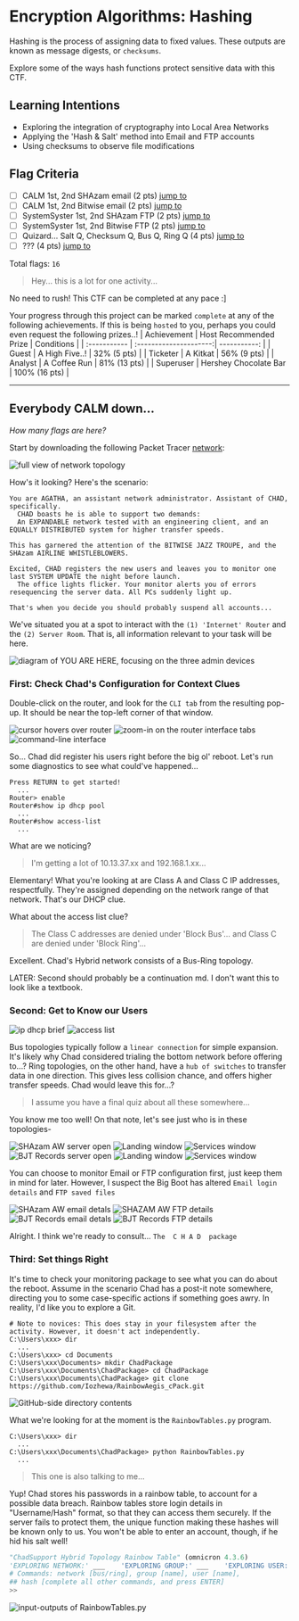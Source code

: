 # Encryption Algorithms: Hashing
Hashing is the process of assigning data to fixed values. These outputs are known as message digests, or `checksums`.

Explore some of the ways hash functions protect sensitive data with this CTF.
## Learning Intentions
- Exploring the integration of cryptography into Local Area Networks
- Applying the 'Hash & Salt' method into Email and FTP accounts
- Using checksums to observe file modifications
## Flag Criteria
- [ ] CALM 1st, 2nd SHAzam email (2 pts) [jump to](#some-section)
- [ ] CALM 1st, 2nd Bitwise email (2 pts) [jump to](#some-section)
- [ ] SystemSyster 1st, 2nd SHAzam FTP (2 pts) [jump to](#some-section)
- [ ] SystemSyster 1st, 2nd Bitwise FTP (2 pts) [jump to](#some-section)
- [ ] Quizard... Salt Q, Checksum Q, Bus Q, Ring Q (4 pts) [jump to](#some-section)
- [ ] ??? (4 pts) [jump to](#some-section)

Total flags: `16`
> Hey... this is a lot for one activity...

No need to rush! This CTF can be completed at any pace :]

Your progress through this project can be marked `complete` at any of the following achievements. If this is being `hosted` to you, perhaps you could even request the following prizes..!
| Achievement  | Host Recommended Prize | Conditions    |
| :----------- | :---------------------:| -----------:  |
| Guest        | A High Five..!         | 32% (5 pts)   |
| Ticketer     | A Kitkat               | 56% (9 pts)   |
| Analyst      | A Coffee Run           | 81% (13 pts)  |
| Superuser    | Hershey Chocolate Bar  | 100% (16 pts) |
***
## Everybody CALM down... 
*How many flags are here?*
<a name="Emails" />

[pkt]: https://www.google.com
Start by downloading the following Packet Tracer [network][pkt]:

![full view of network topology](image.jpg)

How's it looking? Here's the scenario:
```
You are AGATHA, an assistant network administrator. Assistant of CHAD, specifically.
  CHAD boasts he is able to support two demands:
  An EXPANDABLE network tested with an engineering client, and an EQUALLY DISTRIBUTED system for higher transfer speeds.

This has garnered the attention of the BITWISE JAZZ TROUPE, and the SHAzam AIRLINE WHISTLEBLOWERS.

Excited, CHAD registers the new users and leaves you to monitor one last SYSTEM UPDATE the night before launch.
  The office lights flicker. Your monitor alerts you of errors resequencing the server data. All PCs suddenly light up.

That's when you decide you should probably suspend all accounts...
```
We've situated you at a spot to interact with the `(1) 'Internet' Router` and the `(2) Server Room`. 
That is, all information relevant to your task will be here.

![diagram of YOU ARE HERE, focusing on the three admin devices](image.jpg)

### First: Check Chad's Configuration for Context Clues
Double-click on the router, and look for the `CLI tab` from the resulting pop-up. It should be near the top-left corner of that window.

![cursor hovers over router](image.jpg)
![zoom-in on the router interface tabs](image.jpg)
![command-line interface](image.jpg)

So... Chad did register his users right before the big ol' reboot.
Let's run some diagnostics to see what could've happened...
```
Press RETURN to get started!
  ...
Router> enable
Router#show ip dhcp pool
  ...
Router#show access-list
  ...
```
What are we noticing?
> I'm getting a lot of 10.13.37.xx and 192.168.1.xx...

Elementary!
What you're looking at are Class A and Class C IP addresses, respectfully. They're assigned depending on the network range of that network. That's our DHCP clue.

What about the access list clue?
> The Class C addresses are denied under 'Block Bus'... and Class C are denied under 'Block Ring'...

Excellent.
Chad's Hybrid network consists of a Bus-Ring topology.

LATER: Second should probably be a continuation md. I don't want this to look like a textbook.
### Second: Get to Know our Users

![ip dhcp brief](image.jpg)
![access list](image.jpg)

Bus topologies typically follow a `linear connection` for simple expansion. It's likely why Chad considered trialing the bottom network before offering to...?
Ring topologies, on the other hand, have a `hub of switches` to transfer data in one direction. This gives less collision chance, and offers higher transfer speeds. Chad would leave this for...?
> I assume you have a final quiz about all these somewhere...

You know me too well!
On that note, let's see just who is in these topologies-

![SHAzam AW server open](image.jpg) ![Landing window](image.jpg) ![Services window](image.jpg)
![BJT Records server open](image.jpg) ![Landing window](image.jpg) ![Services window](image.jpg)

You can choose to monitor Email or FTP configuration first, just keep them in mind for later.
However, I suspect the Big Boot has altered `Email login details` and `FTP saved files`

![SHAzam AW email detals](image.jpg) ![SHAZAM AW FTP details](image.jpg)
![BJT Records email detals](image.jpg) ![BJT Records FTP details](image.jpg)

Alright. I think we're ready to consult... `The  C H A D  package`

### Third: Set things Right
It's time to check your monitoring package to see what you can do about the reboot. 
Assume in the scenario Chad has a post-it note somewhere, directing you to some case-specific actions if something goes awry. In reality, I'd like you to explore a Git.
```
# Note to novices: This does stay in your filesystem after the activity. However, it doesn't act independently. 
C:\Users\xxx> dir
  ...
C:\Users\xxx> cd Documents
C:\Users\xxx\Documents> mkdir ChadPackage
C:\Users\xxx\Documents\ChadPackage> cd ChadPackage
C:\Users\xxx\Documents\ChadPackage> git clone https://github.com/Iozhewa/RainbowAegis_cPack.git
```

![GitHub-side directory contents](image.jpg)

What we're looking for at the moment is the `RainbowTables.py` program.
```
C:\Users\xxx> dir
  ...
C:\Users\xxx\Documents\ChadPackage> python RainbowTables.py
  ...
```
> This one is also talking to me...

Yup!
Chad stores his passwords in a rainbow table, to account for a possible data breach. Rainbow tables store login details in "Username/Hash" format, so that they can access them securely.
If the server fails to protect them, the unique function making these hashes will be known only to us. You won't be able to enter an account, though, if he hid his salt well!

```python
"ChadSupport Hybrid Topology Rainbow Table" (omnicron 4.3.6)
'EXPLORING NETWORK:' ___    'EXPLORING GROUP:' ___    'EXPLORING USER:' ___
# Commands: network [bus/ring], group [name], user [name],
## hash [complete all other commands, and press ENTER]
>>  
```

![input-outputs of RainbowTables.py](image.jpg)
